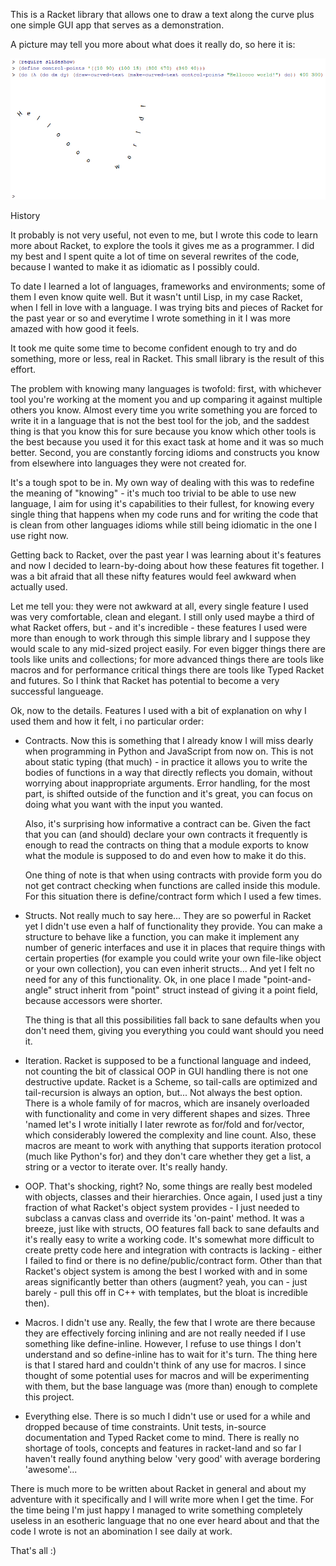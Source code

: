 
This is a Racket library that allows one to draw a text along the curve plus one
simple GUI app that serves as a demonstration.

A picture may tell you more about what does it really do, so here it is:

![](https://github.com/piotrklibert/bezier/raw/master/priv/screenshot.png)

History

It probably is not very useful, not even to me, but I wrote this code to learn
more about Racket, to explore the tools it gives me as a programmer. I did my
best and I spent quite a lot of time on several rewrites of the code, because I
wanted to make it as idiomatic as I possibly could.

To date I learned a lot of languages, frameworks and environments;
some of them I even know quite well. But it wasn't until Lisp, in my case
Racket, when I fell in love with a language. I was trying bits and pieces of
Racket for the past year or so and everytime I wrote something in it I was more
amazed with how good it feels.

It took me quite some time to become confident enough to try and do something,
more or less, real in Racket. This small library is the result of this effort.

The problem with knowing many languages is twofold: first, with whichever tool
you're working at the moment you and up comparing it against multiple others you
know. Almost every time you write something you are forced to write it in a
language that is not the best tool for the job, and the saddest thing is that
you know this for sure because you know which other tools is the best because
you used it for this exact task at home and it was so much better.
Second, you are constantly forcing idioms and constructs you know from elsewhere
into languages they were not created for.

It's a tough spot to be in. My own way of dealing with this was to redefine the
meaning of "knowing" - it's much too trivial to be able to use new language, I
aim for using it's capabilities to their fullest, for knowing every single thing
that happens when my code runs and for writing the code that is clean from other
languages idioms while still being idiomatic in the one I use right now.

Getting back to Racket, over the past year I was learning about it's features
and now I decided to learn-by-doing about how these features fit together. I was
a bit afraid that all these nifty features would feel awkward when actually used.

Let me tell you: they were not awkward at all, every single feature I used was
very comfortable, clean and elegant. I still only used maybe a third of what Racket
offers, but - and it's incredible - these features I used were more than enough
to work through this simple library and I suppose they would scale to any
mid-sized project easily. For even bigger things there are tools like units and
collections; for more advanced things there are tools like macros and for
performance critical things there are tools like Typed Racket and futures. So I
think that Racket has potential to become a very successful langueage.

Ok, now to the details. Features I used with a bit of explanation on why I used
them and how it felt, i no particular order:

* Contracts. Now this is something that I already know I will miss dearly when
  programming in Python and JavaScript from now on. This is not about static
  typing (that much) - in practice it allows you to write the bodies of
  functions in a way that directly reflects you domain, without worrying about
  inappropriate arguments. Error handling, for the most part, is shifted outside
  of the function and it's great, you can focus on doing what you want with the
  input you wanted.

  Also, it's surprising how informative a contract can be. Given the fact that
  you can (and should) declare your own contracts it frequently is enough to
  read the contracts on thing that a module exports to know what the module is
  supposed to do and even how to make it do this. 

  One thing of note is that when using contracts with provide form you do not
  get contract checking when functions are called inside this module. For this
  situation there is define/contract form which I used a few times.

* Structs. Not really much to say here... They are so powerful in Racket yet I
  didn't use even a half of functionality they provide. You can make a structure
  to behave like a function, you can make it implement any number of generic
  interfaces and use it in places that require things with certain properties
  (for example you could write your own file-like object or your own
  collection), you can even inherit structs... And yet I felt no need for any of
  this functionality. Ok, in one place I made "point-and-angle" struct inherit
  from "point" struct instead of giving it a point field, because accessors were
  shorter.

  The thing is that all this possibilities fall back to sane defaults when you
  don't need them, giving you everything you could want should you need it.

* Iteration. Racket is supposed to be a functional language and indeed, not
  counting the bit of classical OOP in GUI handling there is not one destructive
  update. Racket is a Scheme, so tail-calls are optimized and tail-recursion is
  always an option, but... Not always the best option. There is a whole family
  of for macros, which are insanely overloaded with functionality and come in
  very different shapes and sizes. Three 'named let's I wrote initially I later
  rewrote as for/fold and for/vector, which considerably lowered the complexity
  and line count. Also, these macros are meant to work with anything that
  supports iteration protocol (much like Python's for) and they don't care
  whether they get a list, a string or a vector to iterate over. It's really
  handy.

* OOP. That's shocking, right? No, some things are really best modeled with
  objects, classes and their hierarchies. Once again, I used just a tiny
  fraction of what Racket's object system provides - I just needed to subclass a
  canvas class and override its 'on-paint' method. It was a breeze, just like
  with structs, OO features fall back to sane defaults and it's really easy to
  write a working code. It's somewhat more difficult to create pretty code here
  and integration with contracts is lacking - either I failed to find or there
  is no define/public/contract form. Other than that Racket's object system is
  among the best I worked with and in some areas significantly better than
  others (augment? yeah, you can - just barely - pull this off in C++ with
  templates, but the bloat is incredible then).

* Macros. I didn't use any. Really, the few that I wrote are there because they
  are effectively forcing inlining and are not really needed if I use something
  like define-inline. However, I refuse to use things I don't understand and so
  define-inline has to wait for it's turn. The thing here is that I stared hard
  and couldn't think of any use for macros. I since thought of some potential
  uses for macros and will be experimenting with them, but the base language was
  (more than) enough to complete this project.

* Everything else. There is so much I didn't use or used for a while and dropped
  because of time constraints. Unit tests, in-source documentation and Typed 
  Racket come to mind. There is really no shortage of tools, concepts and
  features in racket-land and so far I haven't really found anything below 'very
  good' with average bordering 'awesome'... 

There is much more to be written about Racket in general and about my adventure
with it specifically and I will write more when I get the time. For the time
being I'm just happy I managed to write something completely useless in an
esotheric language that no one ever heard about and that the code I wrote is not
an abomination I see daily at work. 

That's all :)
